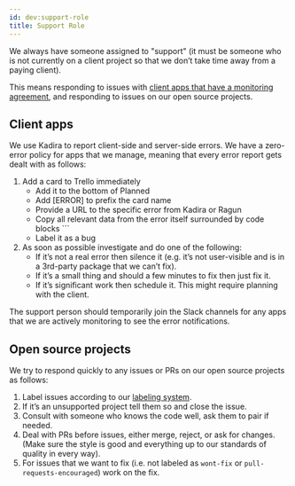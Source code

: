```yaml
---
id: dev:support-role
title: Support Role
---
```


We always have someone assigned to "support" (it must be someone who is not currently on a client project so that we don’t take time away from a paying client).

This means responding to issues with [client apps that have a monitoring agreement](https://docs.google.com/spreadsheets/d/1gIFiCPyVHNqO-vAFlOTSCeUe7AAdcrUqfhhD1jVMq7I/edit#gid=0), and responding to issues on our open source projects.

## Client apps

We use Kadira to report client-side and server-side errors. We have a zero-error policy for apps that we manage, meaning that every error report gets dealt with as follows:

1. Add a card to Trello immediately
   * Add it to the bottom of Planned
   * Add [ERROR] to prefix the card name
   * Provide a URL to the specific error from Kadira or Ragun
   * Copy all relevant data from the error itself surrounded by code blocks ```
   * Label it as a bug
1. As soon as possible investigate and do one of the following:
   * If it’s not a real error then silence it (e.g. it’s not user-visible and is in a 3rd-party package that we can’t fix).
   * If it’s a small thing and should a few minutes to fix then just fix it.
   * If it’s significant work then schedule it. This might require planning with the client.

The support person should temporarily join the Slack channels for any apps that we are actively monitoring to see the error notifications.

## Open source projects

We try to respond quickly to any issues or PRs on our open source projects as follows:

1. Label issues according to our [labeling system](https://github.com/okgrow/guides/blob/master/opensource:contributing.md#labeling-system).
1. If it’s an unsupported project tell them so and close the issue.
1. Consult with someone who knows the code well, ask them to pair if needed.
1. Deal with PRs before issues, either merge, reject, or ask for changes. (Make sure the style is good and everything up to our standards of quality in every way).
1. For issues that we want to fix (i.e. not labeled as `wont-fix` or `pull-requests-encouraged`) work on the fix.
